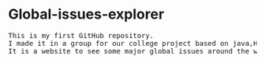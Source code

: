 # Global-issues-explorer
<pre>
This is my first GitHub repository.
I made it in a group for our college project based on java,HTML and CSS.
It is a website to see some major global issues around the world and it also provides helplines to connect to when facing any similar issue.
</pre>
